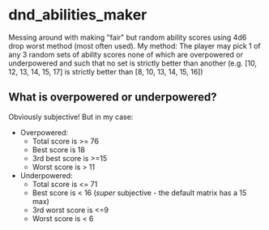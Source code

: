 # dnd_abilities_maker
Messing around with making "fair" but random ability scores using 4d6 drop worst method (most often used). My method: The player may pick 1 of any 3 random sets of ability scores none of which are overpowered or underpowered and such that no set is strictly better than another (e.g. [10, 12, 13, 14, 15, 17] is strictly better than [8, 10, 13, 14, 15, 16])

## What is overpowered or underpowered?
Obviously subjective! But in my case:

* Overpowered:
    * Total score is >= 76
    * Best score is 18
    * 3rd best score is >=15
    * Worst score is > 11
* Underpowered:
    * Total score is <= 71
    * Best score is < 16 (*super* subjective - the default matrix has a 15 max)
    * 3rd worst score is <=9
    * Worst score is < 6
